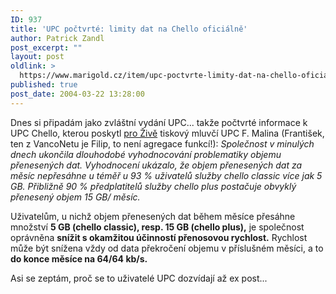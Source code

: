 ```yaml
---
ID: 937
title: 'UPC počtvrté: limity dat na Chello oficiálně'
author: Patrick Zandl
post_excerpt: ""
layout: post
oldlink: >
  https://www.marigold.cz/item/upc-poctvrte-limity-dat-na-chello-oficialne
published: true
post_date: 2004-03-22 13:28:00
---
```

<p>
Dnes si připadám jako zvláštní vydání UPC... takže počtvrté informace k UPC Chello, kterou poskytl <A href="http://www.zive.cz/h/Bleskovky/AR.asp?ARI=115488&amp;CAI=2097&amp;HID=19" target=_blank>pro Živě</A> tiskový mluvčí UPC F. Malina (František, ten z VancoNetu je Filip, to není agregace funkcí!): <EM>Společnost v minulých dnech ukončila dlouhodobé vyhodnocování problematiky objemu přenesených dat. Vyhodnocení ukázalo, že objem přenesených dat za měsíc nepřesáhne u téměř u 93 % uživatelů služby chello classic více jak 5 GB. Přibližně 90 % předplatitelů služby chello plus postačuje obvyklý přenesený objem 15 GB/ měsíc. </EM></p>

<p>
Uživatelům, u nichž objem přenesených dat během měsíce přesáhne množství <STRONG>5 GB (chello classic), resp. 15 GB (chello plus),</STRONG> je společnost oprávněna <STRONG>snížit s okamžitou účinností přenosovou rychlost.</STRONG> Rychlost může být snížena vždy od data překročení objemu v příslušném měsíci, a to <STRONG>do konce měsíce na 64/64 kb/s.</STRONG> </p>

<p>
Asi se zeptám, proč se to uživatelé UPC dozvídají až ex post...</p>
